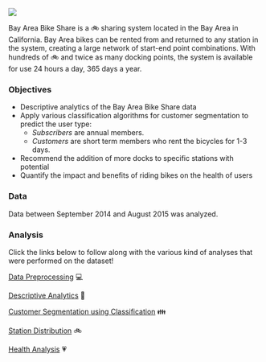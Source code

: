 <p>
<img src="https://i.imgur.com/qKohgaD.png"
</p>

Bay Area Bike Share is a :bike: sharing system located in the Bay Area in California. Bay Area bikes can be rented from and returned to any station in the system, creating a large network of start-end point combinations. With hundreds of :bike: and twice as many docking points, the system is available for use 24 hours a day, 365 days a year. 

### Objectives

- Descriptive analytics of the Bay Area Bike Share data
- Apply various classification algorithms for customer segmentation to predict the user type: 
    - _Subscribers_ are annual members. 
    - _Customers_ are short term members who rent the bicycles for 1-3 days. 
- Recommend the addition of more docks to specific stations with potential
- Quantify the impact and benefits of riding bikes on the health of users

### Data

Data between September 2014 and August 2015 was analyzed.

### Analysis

Click the links below to follow along with the various kind of analyses that were performed on the dataset!

[Data Preprocessing](1-data-preprocessing.md) :computer:

[Descriptive Analytics](2-descriptive-analytics.md) :abcd:

[Customer Segmentation using Classification](3-customer-segmentation-using-classification.md) :family:

[Station Distribution](4-station-distribution.md) :bike:

[Health Analysis](5-health-analysis.md) :heartpulse:
